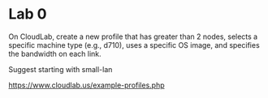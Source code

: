 # Lab 0

On CloudLab, create a new profile that has greater than 2 nodes, selects a specific machine type (e.g., d710), uses a specific OS image, and specifies the bandwidth on each link.

Suggest starting with small-lan

https://www.cloudlab.us/example-profiles.php